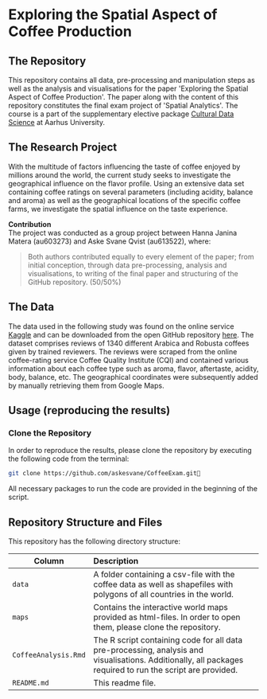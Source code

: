 # Exploring the Spatial Aspect of Coffee Production

## The Repository

This repository contains all data, pre-processing and manipulation steps as well as the analysis and visualisations for the paper 'Exploring the Spatial Aspect of Coffee Production'. The paper along with the content of this repository constitutes the final exam project of 'Spatial Analytics'. The course is a part of the supplementary elective package [Cultural Data Science](https://bachelor.au.dk/tilvalg/culturaldatascience/) at Aarhus University.

## The Research Project

With the multitude of factors influencing the taste of coffee enjoyed by millions around the world, the current study seeks to investigate the geographical influence on the flavor profile. Using an extensive data set containing coffee ratings on several parameters (including acidity, balance and aroma) as well as the geographical locations of the specific coffee farms, we investigate the spatial influence on the taste experience.

__Contribution__<br>
The project was conducted as a group project between Hanna Janina Matera (au603273) and Aske Svane Qvist (au613522), where:

> Both authors contributed equally to every element of the paper; from initial conception, through data pre-processing, analysis and visualisations, to writing of the final paper and structuring of the GitHub repository. (50/50%)

## The Data

The data used in the following study was found on the online service [Kaggle](https://www.kaggle.com/datasets) and can be downloaded from the open GitHub repository [here](https://github.com/jldbc/coffee-quality-database). The dataset comprises reviews of 1340 different Arabica and Robusta coffees given by trained reviewers. The reviews were scraped from the online coffee-rating service Coffee Quality Institute (CQI) and contained various information about each coffee type such as aroma, flavor, aftertaste, acidity, body, balance, etc. The geographical coordinates were subsequently added by manually retrieving them from Google Maps.

## Usage (reproducing the results)

### Clone the Repository
In order to reproduce the results, please clone the repository by executing the following code from the terminal:

```bash
git clone https://github.com/askesvane/CoffeeExam.git

```
All necessary packages to run the code are provided in the beginning of the script.

## Repository Structure and Files
This repository has the following directory structure:

| Column | Description|
|--------|:-----------|
```data```| A folder containing a csv-file with the coffee data as well as shapefiles with polygons of all countries in the world.
```maps``` | Contains the interactive world maps provided as html-files. In order to open them, please clone the repository.
```CoffeeAnalysis.Rmd```| The R script containing code for all data pre-processing, analysis and visualisations. Additionally, all packages required to run the script are provided.
```README.md``` | This readme file.



